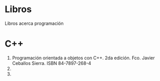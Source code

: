 # Libros
Libros acerca programación

# C++
1. Programación orientada a objetos con C++. 2da edición. Fco. Javier Ceballos Sierra. ISBN 84-7897-268-4
2. 
3. 
